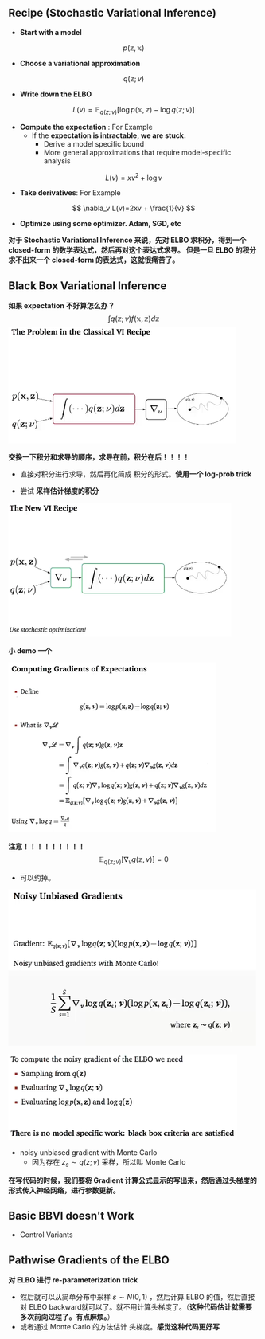 ## Recipe (Stochastic Variational Inference)

* **Start with a model**

$$
p(\mathbb z, \mathbb x)
$$

* **Choose a variational approximation**

$$
q(\mathbb z; v)
$$

* **Write down the  ELBO**

$$
L(v) = \mathbb E_{q(z;v)}\Bigr[\log p(\mathbb x, \mathbb z)-\log q(\mathbb z; v)\Bigr]
$$

* **Compute the expectation** : For Example
  * If the **expectation is intractable, we are stuck.**
    * Derive a model specific bound
    * More general approximations that require model-specific analysis

$$
L(v) = xv^2 + \log v
$$

* **Take derivatives**: For Example

$$
\nabla_v L(v)=2xv + \frac{1}{v}
$$



* **Optimize using some optimizer. Adam, SGD, etc**




**对于 Stochastic Variational Inference 来说，先对 ELBO 求积分，得到一个 closed-form 的数学表达式，然后再对这个表达式求导。 但是一旦 ELBO 的积分求不出来一个 closed-form 的表达式，这就很痛苦了。**



##  Black Box Variational Inference 


**如果 expectation 不好算怎么办？**
$$
\int q(\mathbb z; v) f(\mathbb x, \mathbb z) d\mathbb z
$$
![](../imgs/vi-old-recipe.png)

**交换一下积分和求导的顺序，求导在前，积分在后！！！！**

* 直接对积分进行求导，然后再化简成 积分的形式。**使用一个 log-prob trick**


* 尝试 **采样估计梯度的积分**

![](../imgs/vi-new-recipe.png)

**小 demo 一个**



![](../imgs/expection-of-gradient.png)

**注意！！！！！！！！！**
$$
\mathbb E_{q(\mathbb z; v)} \Bigr[\nabla_vg(\mathbb z, v)\Bigr] = 0
$$

* 可以约掉。

![](../imgs/noisy-unbiased-gradients.png)

![](../imgs/gradient-procedure.png)



* noisy unbiased gradient with Monte Carlo
  * 因为存在 $z_s \sim q(z;v)$ 采样，所以叫 Monte Carlo



**在写代码的时候，我们要将 Gradient 计算公式显示的写出来，然后通过头梯度的形式传入神经网络，进行参数更新。**



## Basic BBVI doesn't Work

* Control Variants



## Pathwise Gradients of the ELBO

**对 ELBO 进行 re-parameterization trick**

* 然后就可以从简单分布中采样 $\varepsilon \sim N(0,1)$ ，然后计算 ELBO 的值，然后直接对 ELBO backward就可以了。就不用计算头梯度了。（**这种代码估计就需要多次前向过程了。有点麻烦。**）
* 或者通过 Monte Carlo 的方法估计 头梯度。**感觉这种代码更好写**

